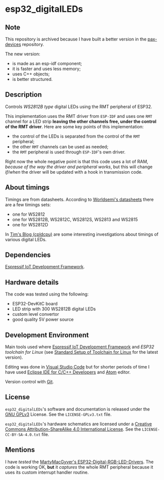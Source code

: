 # esp32_digitalLEDs

## Note

This repository is archived because I have built a better version in the
[pax-devices](https://github.com/CalinRadoni/pax-devices) repository.

The new version:

- is made as an esp-idf component;
- it is faster and uses less memory;
- uses C++ objects;
- is better structured.

## Description

Controls *WS2812B type* digital LEDs using the RMT peripheral of ESP32.

This implementation uses the RMT driver from `ESP-IDF` and uses one `RMT` channel 
for a LED strip **leaving the other channels free, under the control of the RMT driver**.
Here are some key points of this implementation:

- the control of the LEDs is separated from the control of the `RMT` peripheral;
- the other `RMT` channels can be used as needed;
- the `RMT` peripheral is used through `ESP-IDF`'s own driver.

Right now the whole negative point is that this code uses a lot of RAM, *because of the 
way the driver and peripheral works*, but this will change *if/when* the driver will be 
updated with a hook in transmission code.

## About timings

Timings are from datasheets.
According to [Worldsemi's datasheets](http://www.world-semi.com) there are a few timings sets:

- one for WS2812
- one for WS2812B, WS2812C, WS2812S, WS2813 and WS2815
- one for WS2812D

In [Tim's Blog (cpldcpu)](https://cpldcpu.wordpress.com) are some interesting investigations about timings of various digital LEDs.

## Dependencies

[Espressif IoT Development Framework](https://github.com/espressif/esp-idf).

## Hardware details

The code was tested using the following:

- ESP32-DevKitC board
- LED strip with 300 WS2812B digital LEDs
- custom level convertor
- good quality 5V power source

## Development Environment

Main tools used where [Espressif IoT Development Framework](https://github.com/espressif/esp-idf) and *ESP32 toolchain for Linux*
(see [Standard Setup of Toolchain for Linux](https://github.com/espressif/esp-idf/blob/master/docs/get-started/linux-setup.rst)
for the latest version).

Editing was done in [Visual Studio Code](https://code.visualstudio.com) but for shorter periods of time
I have used [Eclipse IDE for C/C++ Developers](https://www.eclipse.org) and [Atom](https://atom.io/) editor.

Version control with [Git](https://git-scm.com).

## License

`esp32_digitalLEDs`'s software and documentation is released under the [GNU GPLv3](http://www.gnu.org/licenses/gpl-3.0.html) License. See the `LICENSE-GPLv3.txt` file.

`esp32_digitalLEDs`'s hardware schematics are licensed under a [Creative Commons Attribution-ShareAlike 4.0 International License](http://creativecommons.org/licenses/by-sa/4.0/).
See the `LICENSE-CC-BY-SA-4.0.txt` file.

## Mentions

I have *tested* the [MartyMacGyver's ESP32-Digital-RGB-LED-Drivers](https://github.com/MartyMacGyver/ESP32-Digital-RGB-LED-Drivers).
The code is working OK, **but** it *captures* the whole RMT peripheral because it uses its custom interrupt handler routine.
